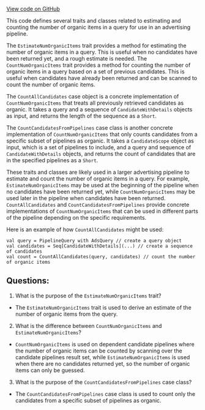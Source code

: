 [View code on GitHub](https://github.com/misbahsy/the-algorithm/product-mixer/component-library/src/main/scala/com/twitter/product_mixer/component_library/pipeline/candidate/ads/CountNumOrganicItems.scala)

This code defines several traits and classes related to estimating and counting the number of organic items in a query for use in an advertising pipeline. 

The `EstimateNumOrganicItems` trait provides a method for estimating the number of organic items in a query. This is useful when no candidates have been returned yet, and a rough estimate is needed. The `CountNumOrganicItems` trait provides a method for counting the number of organic items in a query based on a set of previous candidates. This is useful when candidates have already been returned and can be scanned to count the number of organic items.

The `CountAllCandidates` case object is a concrete implementation of `CountNumOrganicItems` that treats all previously retrieved candidates as organic. It takes a query and a sequence of `CandidateWithDetails` objects as input, and returns the length of the sequence as a `Short`.

The `CountCandidatesFromPipelines` case class is another concrete implementation of `CountNumOrganicItems` that only counts candidates from a specific subset of pipelines as organic. It takes a `CandidateScope` object as input, which is a set of pipelines to include, and a query and sequence of `CandidateWithDetails` objects, and returns the count of candidates that are in the specified pipelines as a `Short`.

These traits and classes are likely used in a larger advertising pipeline to estimate and count the number of organic items in a query. For example, `EstimateNumOrganicItems` may be used at the beginning of the pipeline when no candidates have been returned yet, while `CountNumOrganicItems` may be used later in the pipeline when candidates have been returned. `CountAllCandidates` and `CountCandidatesFromPipelines` provide concrete implementations of `CountNumOrganicItems` that can be used in different parts of the pipeline depending on the specific requirements. 

Here is an example of how `CountAllCandidates` might be used:

```
val query = PipelineQuery with AdsQuery // create a query object
val candidates = Seq[CandidateWithDetails](...) // create a sequence of candidates
val count = CountAllCandidates(query, candidates) // count the number of organic items
```
## Questions: 
 1. What is the purpose of the `EstimateNumOrganicItems` trait?
- The `EstimateNumOrganicItems` trait is used to derive an estimate of the number of organic items from the query.

2. What is the difference between `CountNumOrganicItems` and `EstimateNumOrganicItems`?
- `CountNumOrganicItems` is used on dependent candidate pipelines where the number of organic items can be counted by scanning over the candidate pipelines result set, while `EstimateNumOrganicItems` is used when there are no candidates returned yet, so the number of organic items can only be guessed.

3. What is the purpose of the `CountCandidatesFromPipelines` case class?
- The `CountCandidatesFromPipelines` case class is used to count only the candidates from a specific subset of pipelines as organic.